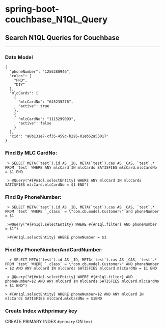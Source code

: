 # spring-boot-couchbase_N1QL_Query


## Search N1QL Queries for Couchbase
-------------------------------------
### Data Model
~~~
{
  "phoneNumber": "1256280946",
  "roles": [
    "PRO",
    "DIY"
  ],
  "mlcCards": [
    {
      "mlcCardNo": "645235276",
      "active": true
    },
    {
      "mlcCardNo": "1115299093",
      "active": false
    }
  ],
  "cid": "a8b131e7-cf35-459c-b295-01eb62a55017"
}
~~~

### Find By MLC CardNo:
~~~
 > SELECT META(`test`).id AS _ID, META(`test`).cas AS _CAS, `test`.* FROM `test` WHERE ANY mlcCard IN mlcCards SATISFIES mlcCard.mlcCardNo = $1 END

 > @Query("#{#n1ql.selectEntity} WHERE ANY mlcCard IN mlcCards SATISFIES mlcCard.mlcCardNo = $1 END")
~~~

### Find By PhoneNumber:
~~~
 > SELECT META(`test`).id AS _ID, META(`test`).cas AS _CAS, `test`.* FROM `test` WHERE `_class` = \"com.cb.model.Customer\" and phoneNumber = $1
 
 >@Query("#{#n1ql.selectEntity} WHERE #{#n1ql.filter} AND phoneNumber = $1")
 
 >#{#n1ql.selectEntity} WHERE phoneNumber = $1
~~~

### Find By PhoneNumberAndCardNumber:
~~~
  > SELECT META(`test`).id AS _ID, META(`test`).cas AS _CAS, `test`.* FROM `test` WHERE `_class` = \"com.cb.model.Customer\" AND phoneNumber = $2 AND ANY mlcCard IN mlcCards SATISFIES mlcCard.mlcCardNo = $1 END
 
 > @Query("#{#n1ql.selectEntity} WHERE #{#n1ql.filter} AND phoneNumber=$2 AND ANY mlcCard IN mlcCards SATISFIES mlcCard.mlcCardNo = $1 END")

> #{#n1ql.selectEntity} WHERE phoneNumber=$2 AND ANY mlcCard IN mlcCards SATISFIES mlcCard.mlcCardNo = $1END
~~~
### Create Index withprimary key
CREATE PRIMARY INDEX `#primary` ON `test`
